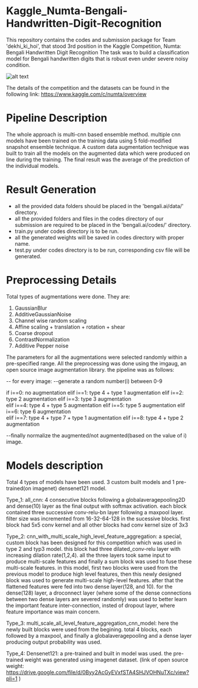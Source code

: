 # Kaggle_Numta-Bengali-Handwritten-Digit-Recognition
This repository contains the codes and submission package for Team 'dekhi_ki_hoi', that stood 3rd position in the Kaggle Competition, Numta: Bengali Handwritten Digit Recognition The task was to build a classification model for Bengali handwritten digits that is robust even under severe noisy condition.

![alt text](https://github.com/udday2014/Kaggle_Numta-Bengali-Handwritten-Digit-Recognition/blob/master/standings.png)

The details of the competition and the datasets can be found in the following link: 
https://www.kaggle.com/c/numta/overview


# Pipeline Description

The whole approach is multi-cnn based ensemble method. multiple cnn models have been trained on the training data using 5 fold-modified snapshot ensemble technique. A custom data augmentation technique was built to train all the models on the augmented data which were produced on line during the training. The final result was the average of the prediction of the individual models. 

# Result Generation

* all the provided data folders should be placed in the 'bengali.ai/data/' directory.
* all the provided folders and files in the codes directory of our submission are required to be placed in the 'bengali.ai/codes/' directory.
* train.py under codes directory is to be run.
* all the generated weights will be saved in codes directory with proper name.
* test.py under codes directory is to be run, corresponding csv file will be generated.

# Preprocessing Details

Total  types of augmentations were done. They are:

1) GaussianBlur
2) AdditiveGaussianNoise
3) Channel wise random scaling
4) Affine scaling + translation + rotation + shear
5) Coarse dropout
6) ContrastNormalization
7) Additive Pepper noise

The parameters for all the augmentations were selected randomly within a pre-specified range.
All the preprocessing was done using the imgaug, an open source image augmentation library. the pipeline was as follows:

-- for every image:
--generate a random number(i) between 0-9

  if i==0:
      no augmentation
  elif i==1:
      type 4 + type 1 augmentation
  elif i==2:
      type 2 augmentation
  elif i==3:
      type 3 augmentation    
  elif i==4:
      type 4 + type 5 augmentation
  elif i==5:
      type 5 augmentation 
  elif i==6:
      type 6 augmentation  
  elif i==7:
      type 4 + type 7 + type 1 augmentation
  elif i==8:
      type 4 + type 2 augmentation

--finally normalize the augmented/not augmented(based on the value of i) image.


# Models description
    
Total 4 types of models have been used. 3 custom built models and 1 pre-trained(on imagenet) densenet121 model.

Type_1: all_cnn: 4 consecutive blocks following a globalaveragepooling2D and dense(10) layer as the final output with softmax activation. each block contained three successive conv-relu-bn layer following a maxpool layer. filter size was incremented from 16-32-64-128 in the sucessive blocks. first block had 5x5 conv kernel and all other blocks had conv kernel size of 3x3

Type_2: cnn_with_multi_scale_high_level_feature_aggregation: a special, custom block has been designed for this competition which was used in type 2 and typ3 model. this block had three dilated_conv-relu layer with increasing dilation rate(1,2,4). all the three layers took same input to produce multi-scale features and finally a sum block was used to fuse these multi-scale features.
        in this model, first two blocks were used from the previous model to produce high level features, then this newly designed block was used to generate multi-scale high-level features. after that the flattened features were fed into two dense layer(128, and 10). for the dense(128) layer, a droconnect layer (where some of the dense connections between two dense layers are severed randomly) was used to better learn the important feature inter-connection, insted of dropout layer, where feature importance was main concern. 

Type_3: multi_scale_all_level_feature_aggregation_cnn_model: here the newly built blocks were used from the begining. total 4 blocks, each followed by a maxpool, and finally a globalaveragepooling and a dense layer producing output probability was used. 

Type_4: Densenet121: a pre-trained and built in model was used. the pre-trained weight was generated using imagenet dataset. (link of open source weight: https://drive.google.com/file/d/0Byy2AcGyEVxfSTA4SHJVOHNuTXc/view?pli=1 )            
